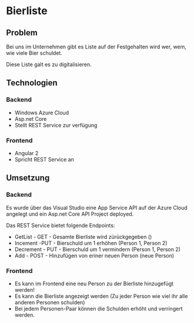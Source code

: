 # Bierliste
## Problem
Bei uns im Unternehmen gibt es Liste auf der Festgehalten wird wer, wem, wie viele Bier schuldet.

Diese Liste galt es zu digitalisieren.

## Technologien
### Backend
- Windows	Azure Cloud
- Asp.net Core
- Stellt REST Service zur verfügung

### Frontend
- Angular 2
- Spricht REST Service an

## Umsetzung

### Backend
Es wurde über das Visual Studio eine App Service API auf der Azure Cloud angelegt und ein Asp.net Core API Project deployed.

Das REST Service bietet folgende Endpoints:
- GetList - GET - Gesamte Bierliste wird zürückgegeben ()
- Incement -PUT - Bierschuld um 1 erhöhen (Person 1, Person 2)
- Decrement - PUT - Bierschuld um 1 vermindern (Person 1, Person 2)
- Add - POST - Hinzufügen von eriner neuen Person (neue Person)

### Frontend
- Es kann im Frontend eine neu Person zu der Bierliste hinzugefügt werden!
- Es kann die Bierliste angezeigt werden (Zu jeder Person wie viel ihr alle anderen Personen schulden)
- Bei jedem Personen-Paar können die Schulden erhöht und verringert werden.
